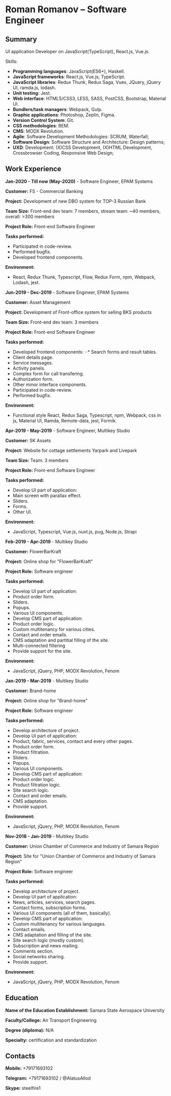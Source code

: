 # Roman Romanov – Software Engineer

## Summary

UI application Developer on JavaScript(TypeScript), React.js, Vue.js.

Skills:

- **Programming languages**: JavaScript(ES6+), Haskell.
- **JavaScript frameworks**: React.js, Vue.js, TypeScript.
- **JavaScript libraries**: Redux Thunk, Redux Saga, Vuex, JQuery, jQuery UI, ramda.js, lodash.
- **Unit testing**: Jest.
- **Web interface**: HTML5/CSS3, LESS, SASS, PostCSS, Bootstrap, Material UI.
- **Bundlers/task managers**: Webpack, Gulp.
- **Graphic applications**: Photoshop, Zeplin, Figma.
- **Version Control System**: Git.
- **CSS methodologies**: BEM.
- **CMS**: MODX Revolution.
- **Agile**: Software Development Methodologies: SCRUM, Waterfall;
- **Software Design**: Software Structure and Architecture: Design patterns;
- **UXD**: Development: (X)CSS Development, (X)HTML Development, Crossbrowser Coding, Responsive Web Design;

## Work Experience

**Jan-2020 - Till now (May-2020)** - Software Engineer, EPAM Systems

**Customer:** FS - Commercial Banking

**Project:** Development of new DBO system for TOP-3 Russian Bank

**Team Size:** Front-end dev team: 7 members, stream team: ~40 members, overall: >300 members

**Project Role:** Front-end Software Engineer

**Tasks performed:**

- Participated in code-review.
- Performed bugfix.
- Developed frontend components.

**Environment:**

- React, Redux Thunk, Typescript, Flow, Redux Form, npm, Webpack, Lodash, jest.

**Jun-2019 - Dec-2019** - Software Engineer, EPAM Systems

**Customer:** Asset Management

**Project:** Development of Front-office system for selling BKS products

**Team Size:** Front-end dev team: 3 members

**Project Role:** Front-end Software Engineer

**Tasks performed:**

* Developed frontend components:
⋅⋅* Search forms and result tables.
* Client details page.
* Service messages.
* Activity panels.
* Complex form for call transfering.
* Authorization form.
* Other minor interface components.
* Participated in code-review.
* Performed bugfix.

**Environment:**

- Functional style React, Redux Saga, Typescript, npm, Webpack, css in js, Material UI, Ramda, Remote-data, jest, Formik.

**Apr-2019 - May-2019** - Software Engineer, Multikey Studio

**Customer:** SK Assets

**Project:** Website for cottage settlements Yarpark and Livepark

**Team Size:** Team: 3 members

**Project Role:** Front-end Software Engineer

**Tasks performed:**

- Develop UI part of application:
- Main screen with parallax effect.
- Sliders.
- Forms.
- Other UI.

**Environment:**

- JavaScript, Typescript, Vue.js, nuxt.js, pug, Node.js, Strapi

**Feb-2019 - Apr-2019** - Multikey Studio

**Customer:** FlowerBarKraft

**Project:** Online shop for &quot;FlowerBarKraft&quot;

**Project Role:** Software engineer

**Tasks performed:**

- Develop UI part of application:
- Product order form.
- Sliders.
- Popups.
- Various UI components.
- Develop CMS part of application:
- Product order logic.
- Custom multitenancy for various cities.
- Contact and order emails.
- CMS adaptation and partitial filling of the site.
- Multi-connected filtering
- Provide support for the site.

**Environment:**

- JavaScript, jQuery, PHP, MODX Revolution, Fenom

**Jan-2019 - Mar-2019** - Multikey Studio

**Customer:** Brand-home

**Project:** Online shop for &quot;Brand-home&quot;

**Project Role:** Software engineer

**Tasks performed:**

- Develop architecture of project.
- Develop UI part of application:
- Product, fabric, services, contact and every other pages.
- Product order form.
- Product filtration.
- Sliders.
- Popups.
- Various UI components.
- Develop CMS part of application:
- Product order logic.
- Product filtration logic.
- Site search logic.
- Contact and order emails.
- CMS adaptation.
- Provide support.

**Environment:**

- JavaScript, jQuery, PHP, MODX Revolution, Fenom

**Nov-2018 - Jan-2019** - Multikey Studio

**Customer:** Union Chamber of Commerce and Industry of Samara Region

**Project:** Site for &quot;Union Chamber of Commerce and Industry of Samara Region&quot;

**Project Role:** Software engineer

**Tasks performed:**

- Develop architecture of project.
- Develop UI part of application:
- News, articles, services, search pages.
- Contact forms, subscription forms.
- Various UI components (all of them, basically).
- Develop CMS part of application:
- Custom multitenancy for various languages.
- Contact emails.
- CMS adaptation and filling of the site.
- Site search logic (mostly custom).
- Subscription and news mailing.
- Comments section.
- Social networks sharing.
- Provide support.

**Environment:**

- JavaScript, jQuery, PHP, MODX Revolution, Fenom

## Education

**Name of the Education Establishment:** Samara State Aerospace University

**Faculty/College:** Air Transport Engineering

**Degree (diploma):** N/A

**Specialty:** certification and standardization

## Contacts

**Mobile:** +79171693102

**Telegram:** +79171693102 / @AlatusAllod

**Skype:** steelfire1
